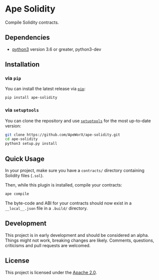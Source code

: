 # Ape Solidity

Compile Solidity contracts.

## Dependencies

* [python3](https://www.python.org/downloads) version 3.6 or greater, python3-dev

## Installation

### via `pip`

You can install the latest release via [`pip`](https://pypi.org/project/pip/):

```bash
pip install ape-solidity
```

### via `setuptools`

You can clone the repository and use [`setuptools`](https://github.com/pypa/setuptools) for the most up-to-date version:

```bash
git clone https://github.com/ApeWorX/ape-solidity.git
cd ape-solidity
python3 setup.py install
```

## Quick Usage

In your project, make sure you have a `contracts/` directory containing Solidity files (`.sol`).

Then, while this plugin is installed, compile your contracts:

```bash
ape compile
```

The byte-code and ABI for your contracts should now exist in a `__local__.json` file in a `.build/` directory.

## Development

This project is in early development and should be considered an alpha.
Things might not work, breaking changes are likely.
Comments, questions, criticisms and pull requests are welcomed.

## License

This project is licensed under the [Apache 2.0](LICENSE).
